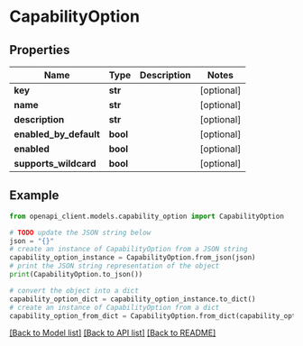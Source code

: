 # CapabilityOption


## Properties

Name | Type | Description | Notes
------------ | ------------- | ------------- | -------------
**key** | **str** |  | [optional] 
**name** | **str** |  | [optional] 
**description** | **str** |  | [optional] 
**enabled_by_default** | **bool** |  | [optional] 
**enabled** | **bool** |  | [optional] 
**supports_wildcard** | **bool** |  | [optional] 

## Example

```python
from openapi_client.models.capability_option import CapabilityOption

# TODO update the JSON string below
json = "{}"
# create an instance of CapabilityOption from a JSON string
capability_option_instance = CapabilityOption.from_json(json)
# print the JSON string representation of the object
print(CapabilityOption.to_json())

# convert the object into a dict
capability_option_dict = capability_option_instance.to_dict()
# create an instance of CapabilityOption from a dict
capability_option_from_dict = CapabilityOption.from_dict(capability_option_dict)
```
[[Back to Model list]](../README.md#documentation-for-models) [[Back to API list]](../README.md#documentation-for-api-endpoints) [[Back to README]](../README.md)


